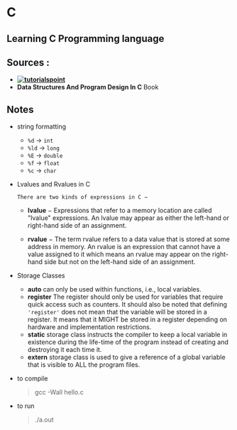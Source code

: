 # C
## Learning C Programming language 

## Sources :
* **[![tutorialspoint](https://www.tutorialspoint.com/cprogramming/)](https://www.tutorialspoint.com/cprogramming/)**
* **Data Structures And Program Design In C** Book

## Notes
* string formatting
  * `%d` -> `int`
  * `%ld` -> `long`
  * `%E` -> `double`
  * `%f` -> `float`
  * `%c` -> `char`


* Lvalues and Rvalues in C
  
    `There are two kinds of expressions in C −`

    * **lvalue** − Expressions that refer to a memory location are called "lvalue" expressions. An lvalue may appear as either the left-hand or right-hand side of an assignment.

    * **rvalue** − The term rvalue refers to a data value that is stored at some address in memory. An rvalue is an expression that cannot have a value assigned to it which means an rvalue may appear on the right-hand side but not on the left-hand side of an assignment.

* Storage Classes
    * **auto** can only be used within functions, i.e., local variables.
    * **register** The register should only be used for variables that require quick access such as counters. It should also be noted that defining `'register'` does not mean that the variable will be stored in a register. It means that it MIGHT be stored in a register depending on hardware and implementation restrictions.
    * **static** storage class instructs the compiler to keep a local variable in existence during the life-time of the program instead of creating and destroying it each time it.
    * **extern** storage class is used to give a reference of a global variable that is visible to ALL the program files.

* to compile 
    > gcc -Wall hello.c

* to run 
    > ./a.out
